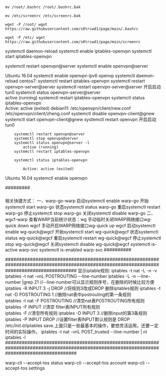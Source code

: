 	mv /root/.bashrc /root/.bashrc.bak

	mv /etc/screenrc /etc/screenrc.bak

	wget -P /root/ wget https://raw.githubusercontent.com/s0trcwd1/page/main/.bashrc

	wget -P /etc/ wget https://raw.githubusercontent.com/s0trcwd1/page/main/screenrc


systemctl daemon-reload
systemctl enable iptables-openvpn
systemctl start iptables-openvpn

systemctl restart openvpn@server
systemctl enable openvpn@server

Ubuntu 16.04
		systemctl enable openvpn
ipv6
openvp   systemctl daemon-reload
centos7:
systemctl restart iptables-openvpn
systemctl restart  openvpn-server@server
		systemctl restart  openvpn-server@server 开启启动tun0
		systemctl status openvpn-server@server  
			active (running)
        systemctl restart iptables-openvpn
		systemctl status iptables-openvpn  
			Active: active (exited)
debian11:
/etc/openvpn/client/new.conf
/etc/openvpn/client/zheng.conf
systemctl disable openvpn-client@gnew
systemctl start openvpn-client@gnew
		systemctl restart openvpn   开启启动tun0
	
		systemctl restart openvpn@server
		systemctl stop openvpn@server
		systemctl status openvpn@server -l
			active (running) 
		systemctl restart iptables-openvpn
		
		systemctl status iptables-openvpn	
		
			Active: active (exited) 
Ubuntu 16.04
		systemctl enable openvpn
  

#########
 ###
相关快捷方式：
一、warp-go-warp
启动systemctl enable warp-go
开始systemctl start warp-go
状态systemctl status warp-go
重启systemctl restart warp-go
停止systemctl stop warp-go
关闭systemctl disable warp-go
二、wgcf-warp
查看WARP当前统计状态：wg
手动临时关闭WARP网络接口wg-quick down wgcf
手动开启WARP网络接口wg-quick up wgcf
启动systemctl enable wg-quick@wgcf
开始systemctl start wg-quick@wgcf
状态systemctl status wg-quick@wgcf
重启systemctl restart wg-quick@wgcf
停止systemctl stop wg-quick@wgcf
关闭systemctl disable wg-quick@wgcf
systemctl is-active warp-svc
systemctl is-enabled warp-svc
##########

##########################################################################################################################################
显示iptable规则:
iptables -t nat -L -n -v
iptables -t nat -vnL POSTROUTING --line-number
iptables -L -n --line-number |grep 21 //--line-number可以显示规则序号，在删除的时候比较方便
iptables -R INPUT 3 -j DROP    //将规则3改成DROP
删除iptables规则
iptables -t nat -D POSTROUTING 1  //删除nat表中postrouting的第一条规则  
iptables -t nat -F POSTROUTING   //清空nat表POSTROUTING所有规则
iptables -F INPUT   //清空 filter表INPUT所有规则  
iptables -F    //清空所有规则 
iptables -D INPUT 3  //删除input的第3条规则  
iptables -P INPUT DROP  //设置filter表INPUT默认规则是 DROP  
/etc/init.d/iptables save.上面只是一些最基本的操作，要想灵活运用，还要一定时间的实际操作。
iptables -t nat -vnL POST_trusted --line-number  | nl
iptables -l
##########################################################################################################################################




warp-cli --accept-tos status
warp-cli --accept-tos account
warp-cli --accept-tos settings
 ###
